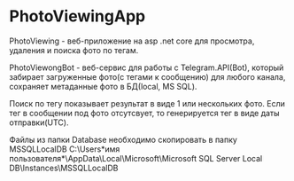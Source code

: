 # PhotoViewingApp

PhotoViewing - веб-приложение на asp .net core для просмотра, удаления и поиска фото по тегам.

PhotoViewongBot - веб-сервис для работы с Telegram.API(Bot), который забирает загруженные фото(с тегами к сообщению) для любого канала, сохраняет метаданные фото в БД(local, MS SQL).

Поиск по тегу показывает результат в виде 1 или нескольких фото.
Если тег в сообщении под фото отсутсвует, то генерируется тег в виде даты отправки(UTC).

Файлы из папки Database необходимо скопировать в папку MSSQLLocalDB
C:\Users\*имя пользователя*\AppData\Local\Microsoft\Microsoft SQL Server Local DB\Instances\MSSQLLocalDB
